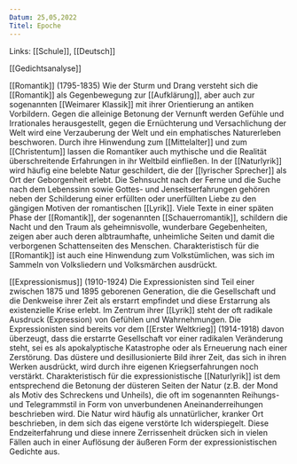 ```yaml
---
Datum: 25,05,2022
Titel: Epoche
---
```

Links: [[Schule]], [[Deutsch]]

[[Gedichtsanalyse]]

[[Romantik]] (1795-1835)
Wie der Sturm und Drang versteht sich die [[Romantik]] als Gegenbewegung zur [[Aufklärung]], aber auch zur sogenannten [[Weimarer Klassik]] mit ihrer Orientierung an antiken Vorbildern. Gegen die alleinige Betonung der Vernunft werden Gefühle und Irrationales herausgestellt, gegen die Ernüchterung und Versachlichung der Welt wird eine Verzauberung der Welt und ein emphatisches Naturerleben beschworen.
Durch ihre Hinwendung zum [[Mittelalter]] und zum [[Christentum]] lassen die Romantiker auch mythische und die Realität überschreitende Erfahrungen in ihr Weltbild einfließen. In der [[Naturlyrik]] wird häufig eine belebte Natur geschildert, die der [[lyrischer Sprecher]] als Ort der Geborgenheit erlebt. Die Sehnsucht nach der Ferne und die Suche nach dem Lebenssinn sowie Gottes- und Jenseitserfahrungen gehören neben der Schilderung einer erfüllten oder unerfüllten Liebe zu den gängigen Motiven der romantischen [[Lyrik]]. Viele Texte in einer späten Phase der [[Romantik]], der sogenannten [[Schauerromantik]], schildern die Nacht und den Traum als geheimnisvolle, wunderbare Gegebenheiten, zeigen aber auch deren albtraumhafte, unheimliche Seiten und damit die verborgenen Schattenseiten des Menschen. Charakteristisch für die [[Romantik]] ist auch eine Hinwendung zum
Volkstümlichen, was sich im Sammeln von Volksliedern und Volksmärchen ausdrückt.

[[Expressionismus]] (1910-1924)
Die Expressionisten sind Teil einer zwischen 1875 und 1895 geborenen Generation, die
die Gesellschaft und die Denkweise ihrer Zeit als erstarrt empfindet und diese Erstarrung als existenzielle Krise erlebt. Im Zentrum ihrer [[Lyrik]] steht der oft radikale Ausdruck (Expression) von Gefühlen und Wahrnehmungen. Die Expressionisten sind bereits vor dem [[Erster Weltkrieg]] (1914-1918) davon überzeugt, dass die erstarrte Gesellschaft vor einer radikalen Veränderung steht, sei es als apokalyptische Katastrophe oder als Erneuerung nach einer Zerstörung. Das düstere und desillusionierte Bild ihrer Zeit, das sich in ihren Werken ausdrückt, wird durch ihre eigenen Kriegserfahrungen noch verstärkt. Charakteristisch für die expressionistische [[Naturlyrik]] ist dem entsprechend die Betonung der düsteren Seiten der Natur (z.B. der Mond als Motiv des Schreckens und Unheils), die oft im sogenannten Reihungs- und Telegrammstil in Form von unverbundenen Aneinanderreihungen beschrieben wird. Die Natur wird häufig als unnatürlicher, kranker Ort beschrieben, in dem sich das eigene verstörte Ich widerspiegelt. Diese Endzeiterfahrung und diese innere Zerrissenheit drücken sich in vielen Fällen auch in einer Auflösung der äußeren Form der expressionistischen Gedichte aus.